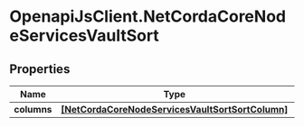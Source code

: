 # OpenapiJsClient.NetCordaCoreNodeServicesVaultSort

## Properties

Name | Type | Description | Notes
------------ | ------------- | ------------- | -------------
**columns** | [**[NetCordaCoreNodeServicesVaultSortSortColumn]**](NetCordaCoreNodeServicesVaultSortSortColumn.md) |  | 


